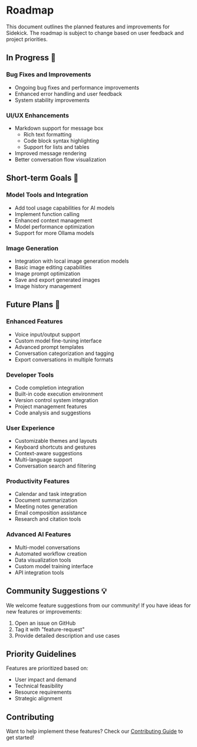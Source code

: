 # Roadmap

This document outlines the planned features and improvements for Sidekick. The roadmap is subject to change based on user feedback and project priorities.

## In Progress 🚧

### Bug Fixes and Improvements
- Ongoing bug fixes and performance improvements
- Enhanced error handling and user feedback
- System stability improvements

### UI/UX Enhancements
- Markdown support for message box
  - Rich text formatting
  - Code block syntax highlighting
  - Support for lists and tables
- Improved message rendering
- Better conversation flow visualization

## Short-term Goals 🎯

### Model Tools and Integration
- Add tool usage capabilities for AI models
- Implement function calling
- Enhanced context management
- Model performance optimization
- Support for more Ollama models

### Image Generation
- Integration with local image generation models
- Basic image editing capabilities
- Image prompt optimization
- Save and export generated images
- Image history management

## Future Plans 🌟

### Enhanced Features
- Voice input/output support
- Custom model fine-tuning interface
- Advanced prompt templates
- Conversation categorization and tagging
- Export conversations in multiple formats

### Developer Tools
- Code completion integration
- Built-in code execution environment
- Version control system integration
- Project management features
- Code analysis and suggestions

### User Experience
- Customizable themes and layouts
- Keyboard shortcuts and gestures
- Context-aware suggestions
- Multi-language support
- Conversation search and filtering

### Productivity Features
- Calendar and task integration
- Document summarization
- Meeting notes generation
- Email composition assistance
- Research and citation tools

### Advanced AI Features
- Multi-model conversations
- Automated workflow creation
- Data visualization tools
- Custom model training interface
- API integration tools

## Community Suggestions 💡

We welcome feature suggestions from our community! If you have ideas for new features or improvements:

1. Open an issue on GitHub
2. Tag it with "feature-request"
3. Provide detailed description and use cases

## Priority Guidelines

Features are prioritized based on:

- User impact and demand
- Technical feasibility
- Resource requirements
- Strategic alignment

## Contributing

Want to help implement these features? Check our [Contributing Guide](contributing.md) to get started!
